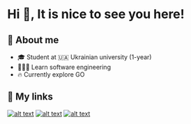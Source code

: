 # Hi :wave:, It is nice to see you here!
  
## :rocket: About me
   - :mortar_board: Student at :ukraine: Ukrainian university (1-year)
   - 🧑🏻‍💻 Learn software engineering
   - :fire: Currently explore GO
## :link: My links
<a href='https://github.com/YSecretY'>![ alt text ](https://img.shields.io/badge/GitHub-181717?style=for-the-badge&logo=GitHub)</a>
<a href='https://t.me/ssecret_s'>![ alt text ](https://img.shields.io/badge/Telegram-26A5E4?style=for-the-badge&logo=Telegram)</a>
<a href='https://www.linkedin.com/in/bogdan-hrachov-190a0225a/'>![ alt text ](https://img.shields.io/badge/LinkedIn-0A66C2?style=for-the-badge&logo=LinkedIn)</a>
<!--
**YSecretY/YSecretY** is a ✨ _special_ ✨ repository because its `README.md` (this file) appears on your GitHub profile.

Here are some ideas to get you started:

- 🔭 I’m currently working on ...
- 🌱 I’m currently learning ...
- 👯 I’m looking to collaborate on ...
- 🤔 I’m looking for help with ...
- 💬 Ask me about ...
- 📫 How to reach me: ...
- 😄 Pronouns: ...
- ⚡ Fun fact: ...
-->
